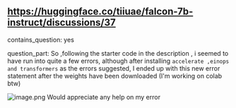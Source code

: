 ## https://huggingface.co/tiiuae/falcon-7b-instruct/discussions/37

contains_question: yes

question_part: 
So ,following the starter code in the description , i seemed to have run into quite a few errors, although after installing `accelerate ,einops and transformers` as the errors suggested, I ended up with this new error statement after the weights have been downloaded (I'm working on colab btw)

![image.png](https://cdn-uploads.huggingface.co/production/uploads/6308aa7d5f244674f7974cc2/1mQwbWOETwcWirfs0wmDt.png)
Would appreciate any help on my error